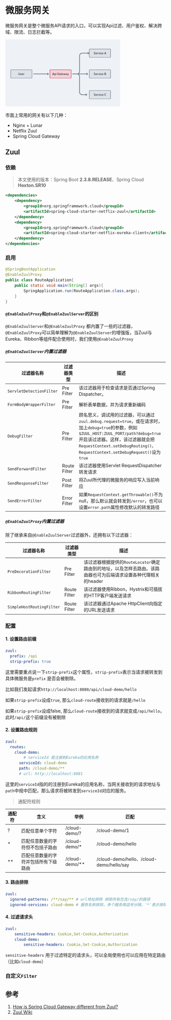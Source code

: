 # 微服务网关

微服务网关是整个微服务API请求的入口，可以实现Api过滤、用户鉴权、解决跨域、限流、日志拦截等。

<img src="Assets/image-20210402172318762.png" alt="image-20210402172318762" style="zoom: 67%;" />

市面上常用的网关有以下几种：

- Nginx + Lunar
- Netflix Zuul
- Spring Cloud  Gateway

## Zuul

### 依赖

> 本文使用的版本：Spring Boot **2.3.8.RELEASE**、Spring Cloud **Hoxton.SR10**

```xml
<dependencies>
    <dependency>
        <groupId>org.springframework.cloud</groupId>
        <artifactId>spring-cloud-starter-netflix-zuul</artifactId>
    </dependency>
    <dependency>
        <groupId>org.springframework.cloud</groupId>
        <artifactId>spring-cloud-starter-netflix-eureka-client</artifactId>
    </dependency>
</dependencies>
```

### 启用

```java
@SpringBootApplication
@EnableZuulProxy
public class RouteApplication{
    public static void main(String[] args){
        SpringApplication.run(RouteApplication.class,args);
    }
}
```

#### `@EnableZuulProxy`和`@EnableZuulServer`的区别

`@EnableZuulServer`和`@EnableZuulProxy` 都内置了一些的过滤器，`@EnableZuulProxy`可以简单理解为`@EnableZuulServer`的增强版，当Zuul与Eureka、Ribbon等组件配合使用时，我们使用`@EnableZuulProxy`

##### `@EnableZuulServer`内置过滤器

| 过滤器名称               | 过滤器类型   | 描述                                                         |
| ------------------------ | ------------ | ------------------------------------------------------------ |
| `ServletDetectionFilter` | Pre Filter   | 该过滤器用于检查请求是否通过Spring Dispatcher。              |
| `FormBodyWrapperFilter`  | Pre Filter   | 解析表单数据，并为请求重新编码                               |
| `DebugFilter`            | Pre Filter   | 顾名思义，调试用的过滤器，可以通过`zuul.debug.request=true`，或在请求时，加上`debug=true`的参数，例如`$ZUUL_HOST:ZUUL_PORT/path?debug=true`开启该过滤器。这样，该过滤器就会把`RequestContext.setDebugRouting()`、`RequestContext.setDebugRequest()`设为`true` |
| `SendForwardFilter`      | Route Filter | 该过滤器使用Servlet RequestDispatcher转发请求                |
| `SendResponseFilter`     | Post Filter  | 将Zuul所代理的微服务的响应写入当前响应                       |
| `SendErrorFilter`        | Error Filter | 如果`RequestContext.getThrowable()`不为null，那么默认就会转发到`/error`，也可以设置`error.path`属性修改默认的转发路径 |

##### `@EnableZuulProxy`内置过滤器

除了继承来自`@EnableZuulServer`过滤器外，还拥有以下过滤器：

| 过滤器名称                | 过滤器类型   | 描述                                                         |
| ------------------------- | ------------ | ------------------------------------------------------------ |
| `PreDecorationFilter`     | Pre Filter   | 该过滤器根据提供的`RouteLocator`确定路由到的地址，以及怎样去路由。该路由器也可为后端请求设置各种代理相关的header |
| `RibbonRoutingFilter`     | Route Filter | 该过滤器使用Ribbon，Hystrix和可插拔的HTTP客户端发送请求      |
| `SimpleHostRoutingFilter` | Route Filter | 该过滤器通过Apache HttpClient向指定的URL发送请求             |

### 配置

#### 1. 设置路由前缀

```yaml
zuul:
  prefix: /api
  strip-prefix: true
```

这里需要重点说一下`strip-prefix`这个属性，`strip-prefix`表示当请求被转发到具体微服务是`prefix` 是否会被剔除。

比如我们发起请求`http://localhost:8080/api/cloud-demo/hello`

如果`strip-prefix`设成`true`, 那么`cloud-route`接收到的请求就是`/hello`

如果`strip-prefix`设成false, 那么`cloud-route`接收到的请求就变成`/api/hello`，此时`/api/`这个前缀没有被剔除

#### 2. 设置路由规则

```yaml
zuul:
  routes:
    cloud-demo:
    	# serviceId 是注册到Eureka的应用名称
      serviceId: cloud-demo
      path: /cloud-demo/**
      # url: http://localhost:8081
```

这里的`serviceId`指的的注册到Eureka的应用名称，当网关接收到的请求地址与`path`中规中匹配，那么请求将被转发到`serviceId`对应的服务。

> 通配符规则

| 通配符 | 含义                                 | 举例           | 匹配                                     |
| ------ | ------------------------------------ | -------------- | ---------------------------------------- |
| ?      | 匹配任意单个字符                     | /cloud-demo/?  | /cloud-demo/1                            |
| *      | 匹配任意数量的字符但不包括子路由     | /cloud-demo/*  | /cloud-demo/hello                        |
| **     | 匹配任意数量的字符并包括所有下级路由 | /cloud-demo/** | /cloud-demo/hello、/cloud-demo/hello/say |

#### 3. 路由排除

```yaml
zuul:
  ignored-patterns: /**/say/** # url地址排除 排除所有包含/say/的路径
  ignored-services: cloud-demo # 服务名称排除，多个服务用逗号分隔，'*'表示排除所有
```

#### 4. 过滤请求头

```yaml
zuul: 
	sensitive-headers: Cookie,Set-Cookie,Authorization
	cloud-demo:
    	sensitive-headers: Cookie,Set-Cookie,Authorization
```

`sensitive-headers` 用于过滤特定的请求头，可以全局使用也可以应用在特定路由（比如`cloud-demo`）



### 自定义`Filter`



## 参考

1. [How is Spring Cloud Gateway different from Zuul?](https://stackoverflow.com/questions/47092048/how-is-spring-cloud-gateway-different-from-zuul)
2. [Zuul Wiki](https://github.com/Netflix/zuul/wiki/Getting-Started)

